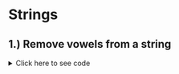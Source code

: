 # Strings
## 1.) Remove vowels from a string
<details>
<summary>Click here to see code</summary>

```python
def removeVowels(input):
	result = ''
	for character in input:
		if character not in "aeiou":
			result = result + character
	return result
```

</details> 